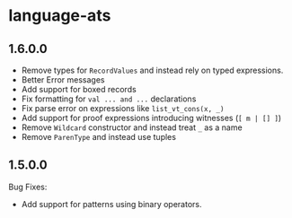 # language-ats 

## 1.6.0.0

  * Remove types for `RecordValues` and instead rely on typed expressions.
  * Better Error messages
  * Add support for boxed records
  * Fix formatting for `val ... and ...` declarations
  * Fix parse error on expressions like `list_vt_cons(x, _)`
  * Add support for proof expressions introducing witnesses (`[ m | [] ]`)
  * Remove `Wildcard` constructor and instead treat `_` as a name
  * Remove `ParenType` and instead use tuples

## 1.5.0.0

Bug Fixes:

  * Add support for patterns using binary operators.
